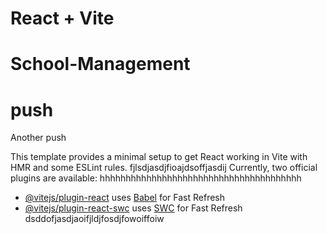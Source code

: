 # React + Vite
# School-Management
# push
Another push

This template provides a minimal setup to get React working in Vite with HMR and some ESLint rules.
fjlsdjasdjfioajdsoffjasdij
Currently, two official plugins are available:
hhhhhhhhhhhhhhhhhhhhhhhhhhhhhhhhhhhhhhh

- [@vitejs/plugin-react](https://github.com/vitejs/vite-plugin-react/blob/main/packages/plugin-react/README.md) uses [Babel](https://babeljs.io/) for Fast Refresh
- [@vitejs/plugin-react-swc](https://github.com/vitejs/vite-plugin-react-swc) uses [SWC](https://swc.rs/) for Fast Refresh
dsddofjasdjaoifjldjfosdjfowoiffoiw